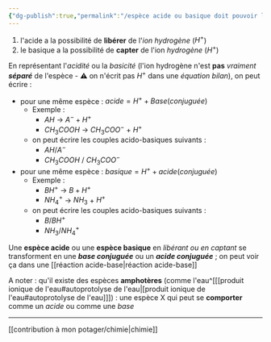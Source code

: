 ```yaml
---
{"dg-publish":true,"permalink":"/espèce acide ou basique doit pouvoir libérer ou capter de l'ion hydrogène/"}
---
```


1. l'acide a la possibilité de **libérer** de l'*ion hydrogène* ($H^+$)
2. le basique a la possibilité de **capter** de l'ion *hydrogène* ($H^+$)

En représentant l'*acidité* ou la *basicité* (l'ion hydrogène n'est **pas** *vraiment* ***séparé*** de l'espèce - ⚠️  on n'écrit pas $H^+$ dans une *équation bilan*), on peut écrire :
- pour une même espèce : $acide=H^+ + Base (conjuguée)$
	- Exemple : 
		- $AH$ -> $A^- + H^+$
		- $CH_3COOH$ -> $CH_3COO^-$ + $H^+$
	- on peut écrire les couples acido-basiques suivants :
		- $AH/A^{-}$
		- $CH_3COOH$ / $CH_3COO^-$
- pour une même espèce : $basique=H^+ + acide (conjuguée)$
	- Exemple :
		-  $BH^+$  -> $B + H^+$
		- $NH^+_4$ -> $NH_3$ + $H^+$
	- on peut écrire les couples acido-basiques suivants :
		- $B$/$BH^{+}$
		- $NH_{3}$/$NH_{4}^{+}$

Une **espèce acide** ou une **espèce basique** en *libérant ou en captant* se transforment en une ***base conjuguée*** ou un ***acide conjuguée*** ; on peut voir ça dans une [[réaction acide-base\|réaction acide-base]]

A noter : qu'il existe des espèces **amphotères** (comme l'eau^[[[produit ionique de l'eau#autoprotolyse de l'eau\|[produit ionique de l'eau#autoprotolyse de l'eau]]]) : une espèce X qui peut se **comporter** comme un *acide* ou comme une *base*

---
[[contribution à mon potager/chimie\|chimie]]